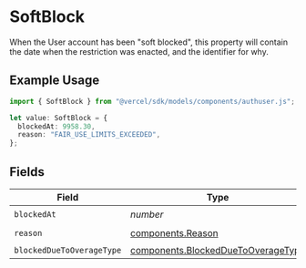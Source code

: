 # SoftBlock

When the User account has been "soft blocked", this property will contain the date when the restriction was enacted, and the identifier for why.

## Example Usage

```typescript
import { SoftBlock } from "@vercel/sdk/models/components/authuser.js";

let value: SoftBlock = {
  blockedAt: 9958.30,
  reason: "FAIR_USE_LIMITS_EXCEEDED",
};
```

## Fields

| Field                                                                                    | Type                                                                                     | Required                                                                                 | Description                                                                              |
| ---------------------------------------------------------------------------------------- | ---------------------------------------------------------------------------------------- | ---------------------------------------------------------------------------------------- | ---------------------------------------------------------------------------------------- |
| `blockedAt`                                                                              | *number*                                                                                 | :heavy_check_mark:                                                                       | N/A                                                                                      |
| `reason`                                                                                 | [components.Reason](../../models/components/reason.md)                                   | :heavy_check_mark:                                                                       | N/A                                                                                      |
| `blockedDueToOverageType`                                                                | [components.BlockedDueToOverageType](../../models/components/blockedduetooveragetype.md) | :heavy_minus_sign:                                                                       | N/A                                                                                      |